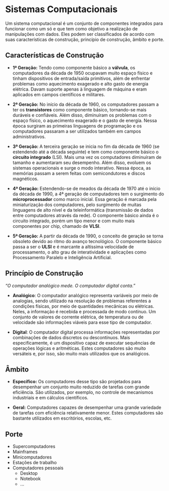 # Sistemas Computacionais

Um sistema computacional é um conjunto de componentes integrados para funcionar como um só e que tem como objetivo a realização de manipulações com dados. Eles podem ser classificados de acordo com suas características de construção, princípio de construção, âmbito e porte.

## Características de Construção

- **1ª Geração:** Tendo como componente básico a **válvula**, os computadores da década de 1950 ocupavam muito espaço físico e tinham dispositivos de entrada/saída primitivos, além de enfrentar problemas como aquecimento exagerado e alto gasto de energia elétrica. Davam suporte apenas à linguagem de máquina e eram aplicados em campos científicos e militares.

- **2ª Geração:** No início da década de 1960, os computadores passam a ter os **transistores** como componente básico, tornando-se mais duráveis e confiáveis. Além disso, diminuíram os problemas com o espaço físico, o aquecimento exagerado e o gasto de energia. Nessa época surgiram as primeiras linguagens de programação e os computadores passaram a ser utilizados também em campos administrativos.

- **3ª Geração:** A terceira geração se inicia no fim da década de 1960 (se estendendo até a década seguinte) e tem como componente básico o **circuito integrado** (LSI). Mais uma vez os computadores diminuíram de tamanho e aumentaram seu desempenho. Além disso, evoluem os sistemas operacionais e surge o modo interativo. Nessa época, as memórias passam a serem feitas com semicondutores e discos magnéticos.

- **4ª Geração:** Estendendo-se de meados da década de 1970 até o início da década de 1990, a 4ª geração de computadores tem o surgimento do **microprocessador** como marco inicial. Essa geração é marcada pela miniaturização dos computadores, pelo surgimento de muitas linguagens de alto nível e da teleinformática (transmissão de dados entre computadores através da rede). O componente básico ainda é o circuito integrado, porém um tipo menor e com muito mais componentes por chip, chamado de **VLSI**.

- **5ª Geração:** A partir da década de 1990, o conceito de geração se torna obsoleto devido ao ritmo do avanço tecnológico. O componente básico passa a ser o **ULSI** e é marcante a altíssima velocidade de processamento, o alto grau de interatividade e aplicações como Processamento Paralelo e Inteligência Artificial.

## Princípio de Construção

*“O computador analógico mede.
O computador digital conta.”*

- **Analógico**: O computador analógico representa variáveis por meio de analogias, sendo utilizado na resolução de problemas referentes a condições físicas, por meio de quantidades mecânicas ou elétricas. Neles, a informação é recebida e processada de modo contínuo. Um conjunto de valores de corrente elétrica, de temperatura ou de velocidade são informações viáveis para esse tipo de computador.

- **Digital**: O computador digital processa informações representadas por combinações de dados discretos ou descontínuos. Mais especificamente, é um dispositivo capaz de executar sequências de operações lógicas e aritméticas. Estes computadores são muito versáteis e, por isso, são muito mais utilizados que os analógicos.

## Âmbito

- **Específico:** Os computadores desse tipo são projetados para desempenhar um conjunto muito reduzido de tarefas com grande eficiência. São utilizados, por exemplo, no controle de mecanismos industriais e em cálculos científicos.

- **Geral:** Computadores capazes de desempenhar uma grande variedade de tarefas com eficiência relativamente menor. Estes computadores são bastante utilizados em escritórios, escolas, etc.

## Porte

- Supercomputadores
- Mainframes
- Minicomputadores
- Estações de trabalho
- Computadores pessoais
    - Desktop
    - Notebook
    - ...